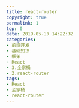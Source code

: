 ```yaml
---
title: react-router
copyright: true
permalink: 1
top: 0
date: 2019-05-10 14:22:32
categories:
- 前端开发
- 基础知识
- 框架
- React
- 3.全家桶
- 2.react-router
tags:
- React
- 全家桶
- react-router
---
```

